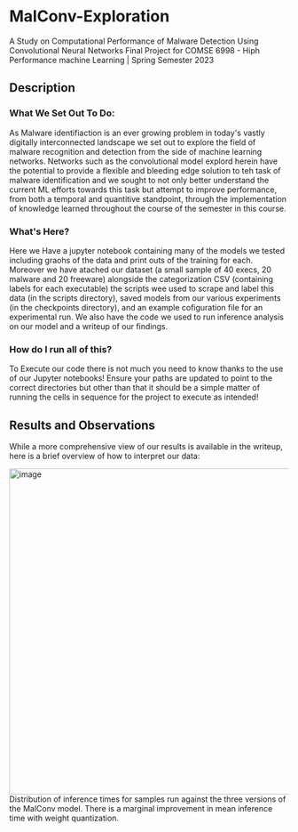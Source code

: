 # MalConv-Exploration
A Study on Computational Performance of Malware Detection Using Convolutional Neural Networks
Final Project for COMSE 6998 - Hiph Performance machine Learning | Spring Semester 2023

## Description
### What We Set Out To Do:
As Malware identifiaction is an ever growing problem in today's vastly digitally interconnected landscape we set out to explore the field of malware recognition and detection from the side of machine learning networks. Networks such as the convolutional model explord herein have the potential to provide a flexible and bleeding edge solution to teh task of malware identification and we sought to not only better understand the current ML efforts towards this task but attempt to improve performance, from both a temporal and quantitive standpoint, through the implementation of knowledge learned throughout the course of the semester in this course.

### What's Here?
Here we Have a jupyter notebook containing many of the models we tested including graohs of the data and print outs of the training for each. Moreover we have atached our dataset (a small sample of 40 execs, 20 malware and 20 freeware) alongside the categorization CSV (containing labels for each executable) the scripts wee used to scrape and label this data (in the scripts directory), saved models from our various experiments (in the checkpoints directory), and an example cofiguration file for an experimental run. We also have the code we used to run inference analysis on our model and a writeup of our findings.

### How do I run all of this?
To Execute our code there is not much you need to know thanks to the use of our Jupyter notebooks! Ensure your paths are updated to point to the correct directories but other than that it should be a simple matter of running the cells in sequence for the project to execute as intended!

## Results and Observations
While a more comprehensive view of our results is available in the writeup, here is a brief overview of how to interpret our data:

<img width="586" alt="image" src="https://github.com/ftondolo/MalConv-Exploration/assets/20714356/ec6c4b5d-5b91-4e15-b1da-af8d687eb0e4">
Distribution of inference times for samples run against the three versions of the MalConv model. There is a marginal improvement in mean inference time with weight quantization.
